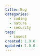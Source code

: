 ```yaml
---
title: Bug
categories:
  - coding
  - nature
  - security
tags:
  - insect
created: 1.0.0
updated: 1.0.0
---
```

